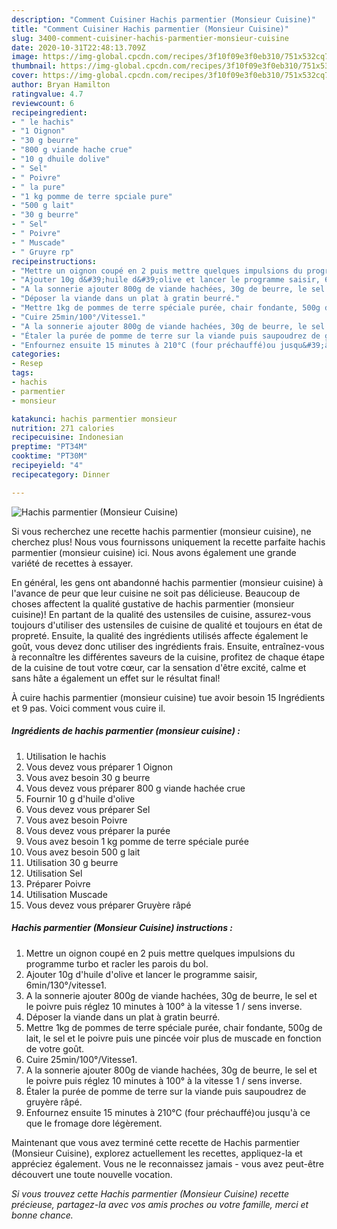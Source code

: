 ```yaml
---
description: "Comment Cuisiner Hachis parmentier (Monsieur Cuisine)"
title: "Comment Cuisiner Hachis parmentier (Monsieur Cuisine)"
slug: 3400-comment-cuisiner-hachis-parmentier-monsieur-cuisine
date: 2020-10-31T22:48:13.709Z
image: https://img-global.cpcdn.com/recipes/3f10f09e3f0eb310/751x532cq70/hachis-parmentier-monsieur-cuisine-photo-principale-de-la-recette.jpg
thumbnail: https://img-global.cpcdn.com/recipes/3f10f09e3f0eb310/751x532cq70/hachis-parmentier-monsieur-cuisine-photo-principale-de-la-recette.jpg
cover: https://img-global.cpcdn.com/recipes/3f10f09e3f0eb310/751x532cq70/hachis-parmentier-monsieur-cuisine-photo-principale-de-la-recette.jpg
author: Bryan Hamilton
ratingvalue: 4.7
reviewcount: 6
recipeingredient:
- " le hachis"
- "1 Oignon"
- "30 g beurre"
- "800 g viande hache crue"
- "10 g dhuile dolive"
- " Sel"
- " Poivre"
- " la pure"
- "1 kg pomme de terre spciale pure"
- "500 g lait"
- "30 g beurre"
- " Sel"
- " Poivre"
- " Muscade"
- " Gruyre rp"
recipeinstructions:
- "Mettre un oignon coupé en 2 puis mettre quelques impulsions du programme turbo et racler les parois du bol."
- "Ajouter 10g d&#39;huile d&#39;olive et lancer le programme saisir, 6min/130°/vitesse1."
- "A la sonnerie ajouter 800g de viande hachées, 30g de beurre, le sel et le poivre puis réglez 10 minutes à 100° à la vitesse 1 / sens inverse."
- "Déposer la viande dans un plat à gratin beurré."
- "Mettre 1kg de pommes de terre spéciale purée, chair fondante, 500g de lait, le sel et le poivre puis une pincée voir plus de muscade en fonction de votre goût."
- "Cuire 25min/100°/Vitesse1."
- "A la sonnerie ajouter 800g de viande hachées, 30g de beurre, le sel et le poivre puis réglez 10 minutes à 100° à la vitesse 1 / sens inverse."
- "Étaler la purée de pomme de terre sur la viande puis saupoudrez de gruyère râpé."
- "Enfournez ensuite 15 minutes à 210°C (four préchauffé)ou jusqu&#39;à ce que le fromage dore légèrement."
categories:
- Resep
tags:
- hachis
- parmentier
- monsieur

katakunci: hachis parmentier monsieur 
nutrition: 271 calories
recipecuisine: Indonesian
preptime: "PT34M"
cooktime: "PT30M"
recipeyield: "4"
recipecategory: Dinner

---
```



![Hachis parmentier (Monsieur Cuisine)](https://img-global.cpcdn.com/recipes/3f10f09e3f0eb310/751x532cq70/hachis-parmentier-monsieur-cuisine-photo-principale-de-la-recette.jpg)

Si vous recherchez une recette hachis parmentier (monsieur cuisine), ne cherchez plus! Nous vous fournissons uniquement la recette parfaite hachis parmentier (monsieur cuisine) ici. Nous avons également une grande variété de recettes à essayer.

En général, les gens ont abandonné hachis parmentier (monsieur cuisine) à l'avance de peur que leur cuisine ne soit pas délicieuse. Beaucoup de choses affectent la qualité gustative de hachis parmentier (monsieur cuisine)! En partant de la qualité des ustensiles de cuisine, assurez-vous toujours d'utiliser des ustensiles de cuisine de qualité et toujours en état de propreté. Ensuite, la qualité des ingrédients utilisés affecte également le goût, vous devez donc utiliser des ingrédients frais. Ensuite, entraînez-vous à reconnaître les différentes saveurs de la cuisine, profitez de chaque étape de la cuisine de tout votre cœur, car la sensation d'être excité, calme et sans hâte a également un effet sur le résultat final!

<!--inarticleads1-->

À cuire hachis parmentier (monsieur cuisine) tue avoir besoin 15 Ingrédients et 9 pas. Voici comment vous cuire il.

##### Ingrédients de hachis parmentier (monsieur cuisine) :

1. Utilisation  le hachis
1. Vous devez vous préparer 1 Oignon
1. Vous avez besoin 30 g beurre
1. Vous devez vous préparer 800 g viande hachée crue
1. Fournir 10 g d&#39;huile d&#39;olive
1. Vous devez vous préparer  Sel
1. Vous avez besoin  Poivre
1. Vous devez vous préparer  la purée
1. Vous avez besoin 1 kg pomme de terre spéciale purée
1. Vous avez besoin 500 g lait
1. Utilisation 30 g beurre
1. Utilisation  Sel
1. Préparer  Poivre
1. Utilisation  Muscade
1. Vous devez vous préparer  Gruyère râpé




<!--inarticleads2-->

##### Hachis parmentier (Monsieur Cuisine) instructions :

1. Mettre un oignon coupé en 2 puis mettre quelques impulsions du programme turbo et racler les parois du bol.
1. Ajouter 10g d&#39;huile d&#39;olive et lancer le programme saisir, 6min/130°/vitesse1.
1. A la sonnerie ajouter 800g de viande hachées, 30g de beurre, le sel et le poivre puis réglez 10 minutes à 100° à la vitesse 1 / sens inverse.
1. Déposer la viande dans un plat à gratin beurré.
1. Mettre 1kg de pommes de terre spéciale purée, chair fondante, 500g de lait, le sel et le poivre puis une pincée voir plus de muscade en fonction de votre goût.
1. Cuire 25min/100°/Vitesse1.
1. A la sonnerie ajouter 800g de viande hachées, 30g de beurre, le sel et le poivre puis réglez 10 minutes à 100° à la vitesse 1 / sens inverse.
1. Étaler la purée de pomme de terre sur la viande puis saupoudrez de gruyère râpé.
1. Enfournez ensuite 15 minutes à 210°C (four préchauffé)ou jusqu&#39;à ce que le fromage dore légèrement.




<!--inarticleads1-->

<p>
Maintenant que vous avez terminé cette recette de Hachis parmentier (Monsieur Cuisine), explorez actuellement les recettes, appliquez-la et appréciez également. Vous ne le reconnaissez jamais - vous avez peut-être découvert une toute nouvelle vocation.
</p>

<p>
<i>Si vous trouvez cette Hachis parmentier (Monsieur Cuisine) recette précieuse, partagez-la avec vos amis proches ou votre famille, merci et bonne chance.</i>
</p>
